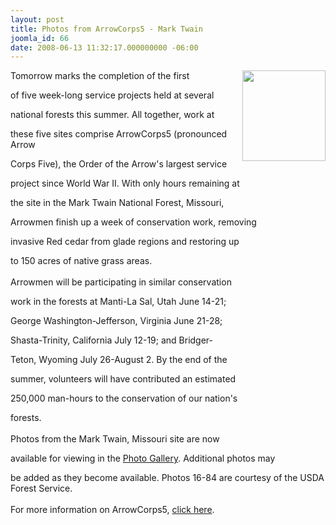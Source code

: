 ```yaml
---
layout: post
title: Photos from ArrowCorps5 - Mark Twain
joomla_id: 66
date: 2008-06-13 11:32:17.000000000 -06:00
---
```

<img src='images/ac5marktwain.jpg' width=133 height=145 align=right>Tomorrow marks the completion of the first 

of five week-long service projects held at several 

national forests this summer. All together, work at 

these five sites comprise ArrowCorps5 (pronounced Arrow 

Corps Five), the Order of the Arrow's largest service 

project since World War II. With only hours remaining at 

the site in the Mark Twain National Forest, Missouri, 

Arrowmen finish up a week of conservation work, removing 

invasive Red cedar from glade regions and restoring up 

to 150 acres of native grass areas.
<br /><br />
Arrowmen will be participating in similar conservation 

work in the forests at Manti-La Sal, Utah June 14-21; 

George Washington-Jefferson, Virginia June 21-28; 

Shasta-Trinity, California July 12-19; and Bridger-

Teton, Wyoming July 26-August 2. By the end of the 

summer, volunteers will have contributed an estimated 

250,000 man-hours to the conservation of our nation's 

forests.
<br /><br />
Photos from the Mark Twain, Missouri site are now 

available for viewing in the <a href='http://western.oa-bsa.org/gallery'>Photo Gallery</a>. Additional photos may 

be added as they become available. Photos 16-84 are courtesy of the USDA Forest Service.
<br /><br />
For more information on ArrowCorps5, <a 
href='http://www.event.oa-bsa.org/'>click here</a>.

